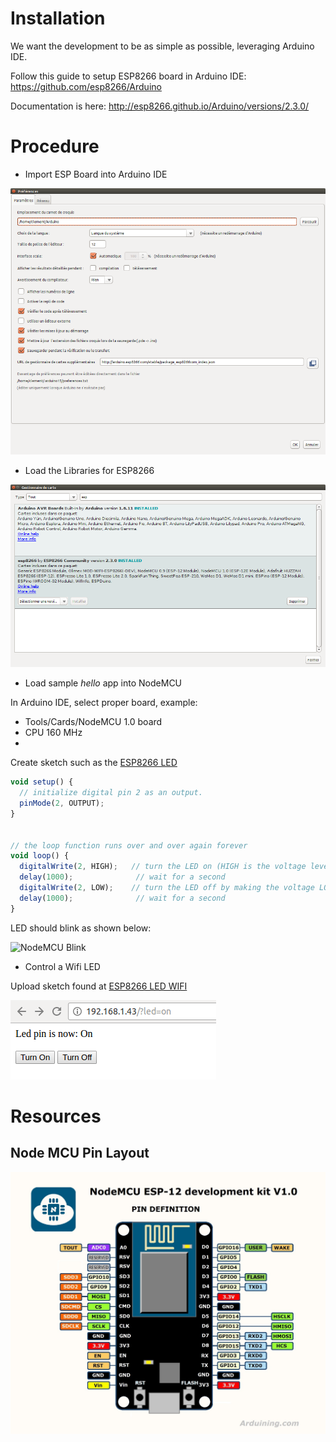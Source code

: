 
# Installation

We want the development to be as simple as possible, leveraging Arduino IDE.

Follow this guide to setup ESP8266 board in Arduino IDE: https://github.com/esp8266/Arduino

Documentation is here: http://esp8266.github.io/Arduino/versions/2.3.0/

# Procedure

- Import ESP Board into Arduino IDE

![Import ESP Boards](esp8266-board.png)


- Load the Libraries for ESP8266

![Load ESP libraries](esp8266-libs.png)


- Load sample _hello_ app into NodeMCU

In Arduino IDE, select proper board, example:
- Tools/Cards/NodeMCU 1.0 board
- CPU 160 MHz
- <correct USB device>

Create sketch such as the [ESP8266 LED](/sketches/esp8266-led)

```js
void setup() {
  // initialize digital pin 2 as an output.
  pinMode(2, OUTPUT);
}


// the loop function runs over and over again forever
void loop() {
  digitalWrite(2, HIGH);   // turn the LED on (HIGH is the voltage level)
  delay(1000);              // wait for a second
  digitalWrite(2, LOW);    // turn the LED off by making the voltage LOW
  delay(1000);              // wait for a second
}
```

LED should blink as shown below:

![NodeMCU Blink](esp8266-led.png)


- Control a Wifi LED

Upload sketch found at [ESP8266 LED WIFI](/sketches/esp8266-led-wifi)

![NodeMCU Blink Wifi](esp8266-led-wifi.png)


# Resources

## Node MCU Pin Layout

![Node MCU Pin Layout](nodemcudevkit_v1-0_io.jpg)